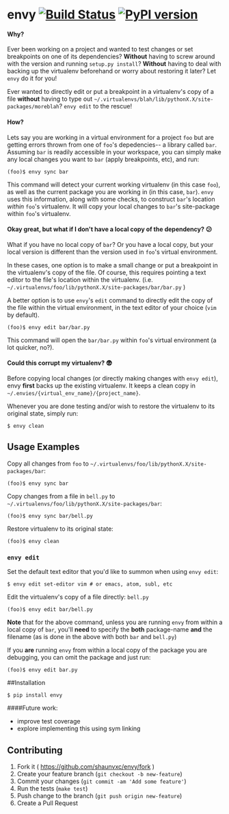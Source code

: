 # envy [![Build Status](https://travis-ci.org/shaunvxc/envy.svg?branch=master)](https://travis-ci.org/shaunvxc/envy) [![PyPI version](https://badge.fury.io/py/envy.svg)](https://badge.fury.io/py/envy)

#### Why?
Ever been working on a project and wanted to test changes or set breakpoints on one of its dependencies? **Without** having to screw around with the version and running `setup.py install`? **Without** having to deal with backing up the virtualenv beforehand or worry about restoring it later?  Let `envy` do it for you!

Ever wanted to directly edit or put a breakpoint in a virtualenv's copy of a file **without** having to type out `~/.virtualenvs/blah/lib/pythonX.X/site-packages/moreblah`? `envy edit` to the rescue!

#### How?
Lets say you are working in a virtual environment for a project `foo` but are getting errors thrown from one of `foo`'s depedencies-- a library called `bar`.  Assuming `bar` is readily accessible in your workspace, you can simply make any local changes you want to `bar` (apply breakpoints, etc), and run:

   `(foo)$ envy sync bar`
  
This command will detect your current working virtualenv (in this case `foo`), as well as the current package you are working in (in this case, `bar`).  `envy` uses this information, along with some checks, to construct `bar`'s location *within* `foo`'s virtualenv.  It will copy your local changes to `bar`'s site-package within `foo`'s virtualenv.

#### Okay great, but what if I don't have a local copy of the dependency? :confused:
What if you have no local copy of `bar`?  Or you have a local copy, but your local version is different than the version used in `foo`'s virtual environment.  

In these cases, one option is to make a small change or put a breakpoint in the virtualenv's copy of the file.  Of course, this requires pointing a text editor to the file's location within the virtualenv. (i.e. `~/.virtualenvs/foo/lib/pythonX.X/site-packages/bar/bar.py` )

A better option is to use `envy`'s `edit` command to directly edit the copy of the file within the virtual environment, in the text editor of your choice (`vim` by default).

   `(foo)$ envy edit bar/bar.py`

This command will open the `bar/bar.py` within `foo`'s virtual environment (a lot quicker, no?).

#### Could this corrupt my virtualenv? :fearful:

Before copying local changes (or directly making changes with `envy edit`), envy **first** backs up the existing virtualenv.  It keeps a clean copy in `~/.envies/{virtual_env_name}/{project_name}`.

Whenever you are done testing and/or wish to restore the virtualenv to its original state, simply run:
    
`$ envy clean`

## Usage Examples
Copy all changes from `foo` to `~/.virtualenvs/foo/lib/pythonX.X/site-packages/bar`:

`(foo)$ envy sync bar `

Copy changes from a file in `bell.py` to `~/.virtualenvs/foo/lib/pythonX.X/site-packages/bar`:

`(foo)$ envy sync bar/bell.py`

Restore virtualenv to its original state:

`(foo)$ envy clean`

### `envy edit`
Set the default text editor that you'd like to summon when using `envy edit`:

`$ envy edit set-editor vim # or emacs, atom, subl, etc`

Edit the virtualenv's copy of a file directly: `bell.py`

`(foo)$ envy edit bar/bell.py`

**Note** that for the above command, unless you are running `envy` from within a local copy of `bar`, you'll **need** to specify the **both** package-name **and** the filename (as is done in the above with both `bar` and `bell.py`) 

If you **are** running `envy` from within a local copy of the package you are debugging, you can omit the package and just run:

`(foo)$ envy edit bar.py`

##Installation

`$ pip install envy`

####Future work:

- improve test coverage
- explore implementing this using sym linking

## Contributing
1. Fork it ( https://github.com/shaunvxc/envy/fork )
1. Create your feature branch (`git checkout -b new-feature`)
1. Commit your changes (`git commit -am 'Add some feature'`)
1. Run the tests (`make test`)
1. Push change to the branch (`git push origin new-feature`)
1. Create a Pull Request



